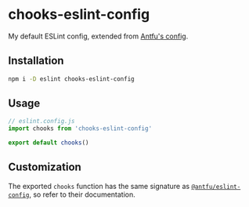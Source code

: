 # chooks-eslint-config

My default ESLint config, extended from
[Antfu's config](https://github.com/antfu/eslint-config).

## Installation

```sh
npm i -D eslint chooks-eslint-config
```

## Usage

```js
// eslint.config.js
import chooks from 'chooks-eslint-config'

export default chooks()
```

## Customization

The exported `chooks` function has the same signature as
[`@antfu/eslint-config`](https://github.com/antfu/eslint-config),
so refer to their documentation.
